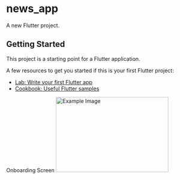 # news_app

A new Flutter project.

## Getting Started

This project is a starting point for a Flutter application.

A few resources to get you started if this is your first Flutter project:

- [Lab: Write your first Flutter app](https://docs.flutter.dev/get-started/codelab)
- [Cookbook: Useful Flutter samples](https://docs.flutter.dev/cookbook)

Onboarding Screen
<img src="https://user-images.githubusercontent.com/96490513/232533222-77c227f9-e75c-4d73-bc47-96152861aa99.png" alt="Example Image" height="200" width="300">
